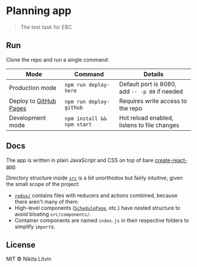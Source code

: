 # Planning app

> The test task for EBC

## Run

Clone the repo and run a single command:

| Mode                                                               | Command                    | Details                                        |
|--------------------------------------------------------------------|----------------------------|------------------------------------------------|
| Production mode                                                    | `npm run deploy-here`      | Default port is 8080, add `-- -p 80` if needed |
| Deploy to [GitHub Pages](https://deltaidea.github.io/planning-app) | `npm run deploy-github`    | Requires write access to the repo              |
| Development mode                                                   | `npm install && npm start` | Hot reload enabled, listens to file changes    |

## Docs

The app is written in plain JavaScript and CSS on top of bare [create-react-app](https://github.com/facebookincubator/create-react-app).

Directory structure inside [`src`](src) is a bit unorthodox but fairly intuitive, given the small scope of the project:

- [`redux/`](src/redux) contains files with reducers and actions combined, because there aren't many of them.
- High-level components ([`SchedulePage`](src/components/SchedulePage), etc.) have nested structure to avoid bloating `src/components/`.
- Container components are named `index.js` in their respective folders to simplify `import`s.

## License

MIT © Nikita Litvin
